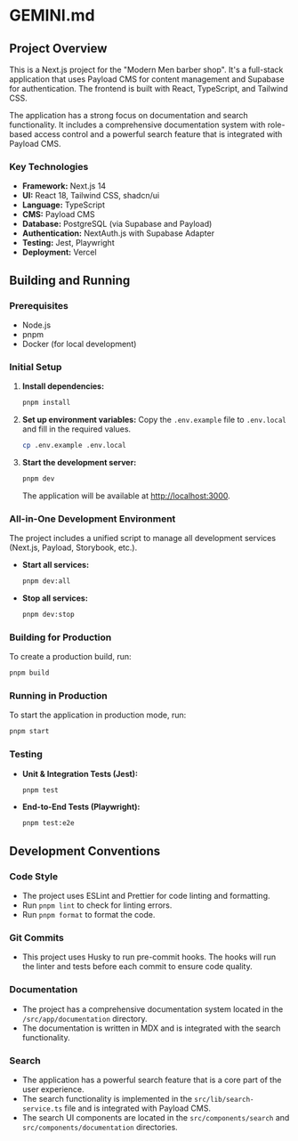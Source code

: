 # GEMINI.md

## Project Overview

This is a Next.js project for the "Modern Men barber shop". It's a full-stack application that uses Payload CMS for content management and Supabase for authentication. The frontend is built with React, TypeScript, and Tailwind CSS.

The application has a strong focus on documentation and search functionality. It includes a comprehensive documentation system with role-based access control and a powerful search feature that is integrated with Payload CMS.

### Key Technologies

*   **Framework:** Next.js 14
*   **UI:** React 18, Tailwind CSS, shadcn/ui
*   **Language:** TypeScript
*   **CMS:** Payload CMS
*   **Database:** PostgreSQL (via Supabase and Payload)
*   **Authentication:** NextAuth.js with Supabase Adapter
*   **Testing:** Jest, Playwright
*   **Deployment:** Vercel

## Building and Running

### Prerequisites

*   Node.js
*   pnpm
*   Docker (for local development)

### Initial Setup

1.  **Install dependencies:**
    ```bash
    pnpm install
    ```

2.  **Set up environment variables:**
    Copy the `.env.example` file to `.env.local` and fill in the required values.
    ```bash
    cp .env.example .env.local
    ```

3.  **Start the development server:**
    ```bash
    pnpm dev
    ```
    The application will be available at [http://localhost:3000](http://localhost:3000).

### All-in-One Development Environment

The project includes a unified script to manage all development services (Next.js, Payload, Storybook, etc.).

*   **Start all services:**
    ```bash
    pnpm dev:all
    ```

*   **Stop all services:**
    ```bash
    pnpm dev:stop
    ```

### Building for Production

To create a production build, run:

```bash
pnpm build
```

### Running in Production

To start the application in production mode, run:

```bash
pnpm start
```

### Testing

*   **Unit & Integration Tests (Jest):**
    ```bash
    pnpm test
    ```

*   **End-to-End Tests (Playwright):**
    ```bash
    pnpm test:e2e
    ```

## Development Conventions

### Code Style

*   The project uses ESLint and Prettier for code linting and formatting.
*   Run `pnpm lint` to check for linting errors.
*   Run `pnpm format` to format the code.

### Git Commits

*   This project uses Husky to run pre-commit hooks. The hooks will run the linter and tests before each commit to ensure code quality.

### Documentation

*   The project has a comprehensive documentation system located in the `/src/app/documentation` directory.
*   The documentation is written in MDX and is integrated with the search functionality.

### Search

*   The application has a powerful search feature that is a core part of the user experience.
*   The search functionality is implemented in the `src/lib/search-service.ts` file and is integrated with Payload CMS.
*   The search UI components are located in the `src/components/search` and `src/components/documentation` directories.

